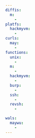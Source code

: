 ```yaml
---
diffis:
  m:
    -
platfs:
  hackmyvm:
    -
curls:
  may:
    -
functions:
  unix:
    -
  m:
    -
  hackmyvm:
    -
  burp:
    -
  ssh:
    -
  revsh:
    -

wals:
  maywu:
    -
---
```

